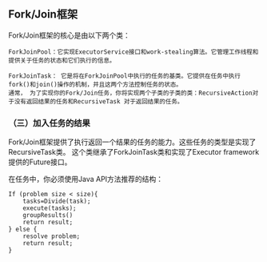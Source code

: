 

## Fork/Join框架




Fork/Join框架的核心是由以下两个类：
```
ForkJoinPool：它实现ExecutorService接口和work-stealing算法。它管理工作线程和提供关于任务的状态和它们执行的信息。

ForkJoinTask： 它是将在ForkJoinPool中执行的任务的基类。它提供在任务中执行fork()和join()操作的机制，并且这两个方法控制任务的状态。
通常， 为了实现你的Fork/Join任务，你将实现两个子类的子类的类：RecursiveAction对于没有返回结果的任务和RecursiveTask 对于返回结果的任务。
```


### （三）加入任务的结果


Fork/Join框架提供了执行返回一个结果的任务的能力。这些任务的类型是实现了RecursiveTask类。
这个类继承了ForkJoinTask类和实现了Executor framework提供的Future接口。

在任务中，你必须使用Java API方法推荐的结构：
```
If (problem size < size){
    tasks=Divide(task);
    execute(tasks);
    groupResults()
    return result;
} else {
    resolve problem;
    return result;
}
```


